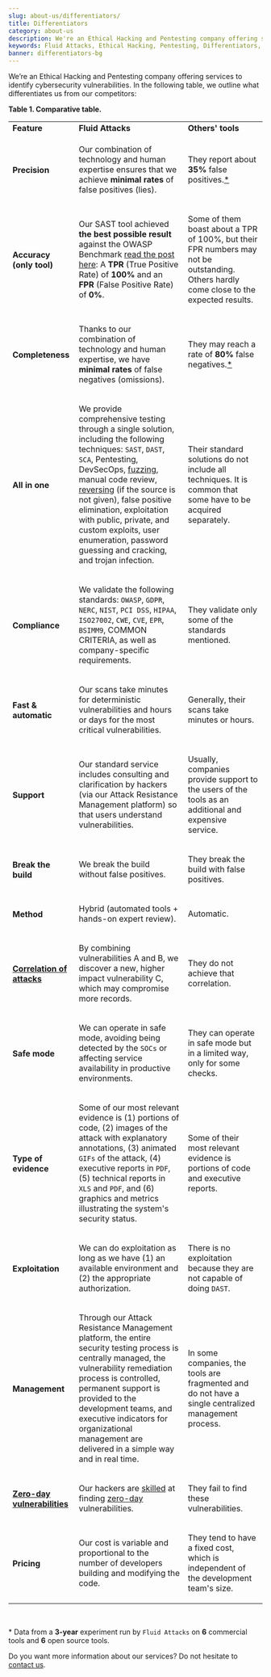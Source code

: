 ```yaml
---
slug: about-us/differentiators/
title: Differentiators
category: about-us
description: We're an Ethical Hacking and Pentesting company offering services to identify cybersecurity vulnerabilities. Find here what differentiates us from competitors.
keywords: Fluid Attacks, Ethical Hacking, Pentesting, Differentiators, Cybersecurity
banner: differentiators-bg
---
```


We’re an Ethical Hacking and Pentesting company offering services to
identify cybersecurity vulnerabilities. In the following table, we
outline what differentiates us from our competitors:

<div class="tc">

**Table 1. Comparative table.**

</div>

|                                                                                |                                                                                                                                                                                                                                                                                                                                                                                                                                                           |                                                                                                                                                  |
| ------------------------------------------------------------------------------ | --------------------------------------------------------------------------------------------------------------------------------------------------------------------------------------------------------------------------------------------------------------------------------------------------------------------------------------------------------------------------------------------------------------------------------------------------------- | ------------------------------------------------------------------------------------------------------------------------------------------------ |
| **Feature**                                                                    | **Fluid Attacks**                                                                                                                                                                                                                                                                                                                                                                                                                                         | **Others' tools**                                                                                                                                |
| <h4> Precision </h4>                                                           | <p> Our combination of technology and human expertise ensures that we achieve **minimal rates** of false positives (lies). </p>                                                                                                                                                                                                                                                                                                                           | <p> They report about **35%** false positives.[*](#f1) </p>                                                                                      |
| <h4> Accuracy (only tool) </h4>                                                | <p> Our SAST tool achieved **the best possible result** against the OWASP Benchmark [read the post here](../../blog/owasp-benchmark-fluid-attacks/): A **TPR** (True Positive Rate) of **100%** and an **FPR** (False Positive Rate) of **0%**. </p>                                                                                                                                                                                                      | <p> Some of them boast about a TPR of 100%, but their FPR numbers may not be outstanding. Others hardly come close to the expected results. </p> |
| <h4> Completeness </h4>                                                        | <p> Thanks to our combination of technology and human expertise, we have **minimal rates** of false negatives (omissions). </p>                                                                                                                                                                                                                                                                                                                           | <p> They may reach a rate of **80%** false negatives.[*](#f1) </p>                                                                               |
| <h4> All in one </h4>                                                          | <p> We provide comprehensive testing through a single solution, including the following techniques: `SAST`, `DAST`, `SCA`, Pentesting, DevSecOps, [fuzzing](../../blog/fuzzy-bugs-online/), manual code review, [reversing](../../blog/reversing-mortals/) (if the source is not given), false positive elimination, exploitation with public, private, and custom exploits, user enumeration, password guessing and cracking, and trojan infection. </p> | <p> Their standard solutions do not include all techniques. It is common that some have to be acquired separately. </p>                          |
| <h4> Compliance </h4>                                                          | <p> We validate the following standards: `OWASP`, `GDPR`, `NERC`, `NIST`, `PCI DSS`, `HIPAA`, `ISO27002`, `CWE`, `CVE`, `EPR`, `BSIMM9`, COMMON CRITERIA, as well as company-specific requirements. </p>                                                                                                                                                                                                                                                  | <p> They validate only some of the standards mentioned. </p>                                                                                     |
| <h4> Fast & automatic </h4>                                                    | <p> Our scans take minutes for deterministic vulnerabilities and hours or days for the most critical vulnerabilities. </p>                                                                                                                                                                                                                                                                                                                                | <p> Generally, their scans take minutes or hours. </p>                                                                                           |
| <h4> Support </h4>                                                             | <p> Our standard service includes consulting and clarification by hackers (via our Attack Resistance Management platform) so that users understand vulnerabilities. </p>                                                                                                                                                                                                                                                                                  | <p> Usually, companies provide support to the users of the tools as an additional and expensive service. </p>                                    |
| <h4> Break the build </h4>                                                     | <p> We break the build without false positives. </p>                                                                                                                                                                                                                                                                                                                                                                                                      | <p> They break the build with false positives. </p>                                                                                              |
| <h4> Method </h4>                                                              | <p> Hybrid (automated tools + hands-on expert review). </p>                                                                                                                                                                                                                                                                                                                                                                                               | <p> Automatic. </p>                                                                                                                              |
| <h4> [Correlation of attacks](../../blog/importance-pentesting/#diagram) </h4> | <p> By combining vulnerabilities A and B, we discover a new, higher impact vulnerability C, which may compromise more records. </p>                                                                                                                                                                                                                                                                                                                       | <p> They do not achieve that correlation. </p>                                                                                                   |
| <h4> Safe mode </h4>                                                           | <p> We can operate in safe mode, avoiding being detected by the `SOCs` or affecting service availability in productive environments. </p>                                                                                                                                                                                                                                                                                                                 | <p> They can operate in safe mode but in a limited way, only for some checks. </p>                                                               |
| <h4> Type of evidence </h4>                                                    | <p> Some of our most relevant evidence is (1) portions of code, (2) images of the attack with explanatory annotations, (3) animated `GIFs` of the attack, (4) executive reports in `PDF`, (5) technical reports in `XLS` and `PDF`, and (6) graphics and metrics illustrating the system's security status. </p>                                                                                                                                          | <p> Some of their most relevant evidence is portions of code and executive reports. </p>                                                         |
| <h4> Exploitation </h4>                                                        | <p> We can do exploitation as long as we have (1) an available environment and (2) the appropriate authorization. </p>                                                                                                                                                                                                                                                                                                                                    | <p> There is no exploitation because they are not capable of doing `DAST`. </p>                                                                  |
| <h4> Management </h4>                                                          | <p> Through our Attack Resistance Management platform, the entire security testing process is centrally managed, the vulnerability remediation process is controlled, permanent support is provided to the development teams, and executive indicators for organizational management are delivered in a simple way and in real time. </p>                                                                                                                 | <p> In some companies, the tools are fragmented and do not have a single centralized management process. </p>                                    |
| <h4> [Zero-day vulnerabilities](../../advisories/prine/) </h4>                 | <p> Our hackers are [skilled](../certifications/) at finding [zero-day](../../advisories/prine/) vulnerabilities. </p>                                                                                                                                                                                                                                                                                                                                    | <p> They fail to find these vulnerabilities. </p>                                                                                                |
| <h4> Pricing </h4>                                                             | <p> Our cost is variable and proportional to the number of developers building and modifying the code. </p>                                                                                                                                                                                                                                                                                                                                               | <p> They tend to have a fixed cost, which is independent of the development team's size. </p>                                                    |

<br />

<div id="f1">

\* Data from a **3-year** experiment run by `Fluid Attacks` on **6**
commercial tools and **6** open source tools.

</div>

Do you want more information about our services? Do not hesitate to
[contact us](../../contact-us/).
